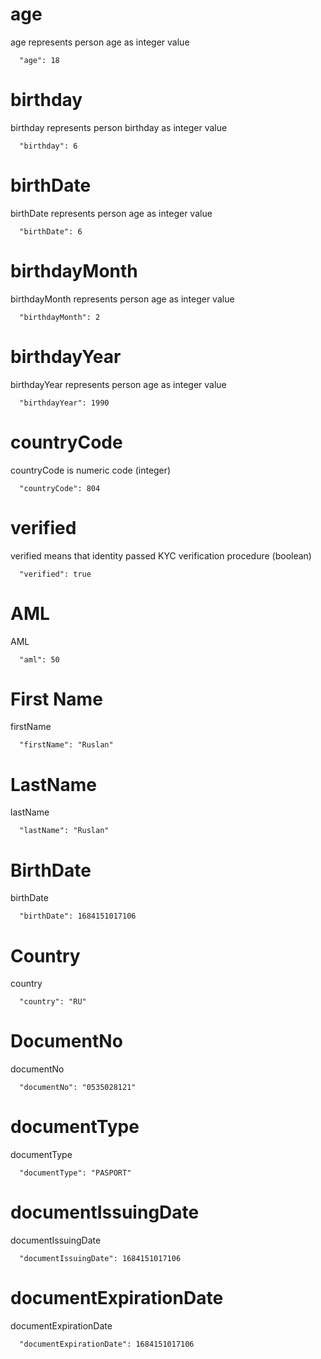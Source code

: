 # age

age represents person age as integer value

```
  "age": 18
```

# birthday

birthday represents person birthday as integer value

```
  "birthday": 6
```

# birthDate

birthDate represents person age as integer value

```
  "birthDate": 6
```


# birthdayMonth

birthdayMonth represents person age as integer value

```
  "birthdayMonth": 2
```

# birthdayYear

birthdayYear represents person age as integer value

```
  "birthdayYear": 1990
```

# countryCode

countryCode is numeric code (integer)

```
  "countryCode": 804
```

# verified

verified means that identity passed KYC verification procedure (boolean)

```
  "verified": true 
 ```
# AML

AML

```
  "aml": 50
```

# First Name

firstName

```
  "firstName": "Ruslan"
```

# LastName

lastName

```
  "lastName": "Ruslan"
```

# BirthDate

birthDate

```
  "birthDate": 1684151017106
```

# Country

country

```
  "country": "RU"
```

# DocumentNo

documentNo

```
  "documentNo": "0535028121"
```

# documentType

documentType

```
  "documentType": "PASPORT"
```


# documentIssuingDate

documentIssuingDate

```
  "documentIssuingDate": 1684151017106
```


# documentExpirationDate

documentExpirationDate

```
  "documentExpirationDate": 1684151017106
```
